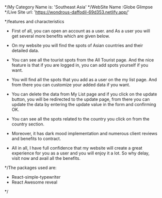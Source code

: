 */My Category Name is: 'Southeast Asia'
*/WebSite Name :Globe Glimpse
*/Live Site url: 'https://wondrous-daffodil-69d353.netlify.app/'

*/features and characteristics
* First of all, you can open an account as a user. and As a user you will get several more benefits which are given below.

* On my website you will find the spots of Asian countries and their detailed data.

* You can see all the tourist spots from the All Tourist page. And the nice feature is that if you are logged in, you can add spots yourself if you want.

* You will find all the spots that you add as a user on the my list  page. And from there you can customize your added data if you want.

* You can delete the data from My List page and if you click on the update button, you will be redirected to the update page, from there you can update the data by entering the update value in the form and confirming OK.

* You can see all the spots related to the country you click on from the country section.

* Moreover, it has dark mood implementation and numerous client reviews and benefits to contract.

* All in all, I have full confidence that my website will create a great experience for you as a user and you will enjoy it a lot. So why delay, visit now and avail all the benefits. 

*/The packages used are:
*   React-simple-typewriter
*   React Awesome reveal

*/